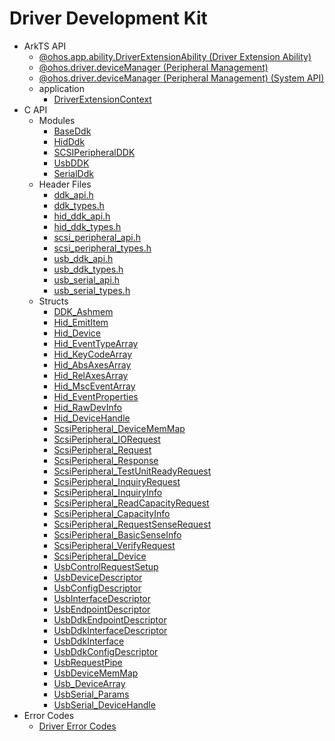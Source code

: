 # Driver Development Kit
<!--Kit: Driver Development Kit-->
<!--Subsystem: Driver-->
<!--Owner: @lixinsheng2-->
<!--Designer: @w00373942-->
<!--Tester: @dong-dongzhen-->
<!--Adviser: @w_Machine_cc-->

- ArkTS API<!--driver-development-arkts-->
  - [@ohos.app.ability.DriverExtensionAbility (Driver Extension Ability)](js-apis-app-ability-driverExtensionAbility.md)
  - [@ohos.driver.deviceManager (Peripheral Management)](js-apis-driver-deviceManager.md)
  <!--Del-->
  - [@ohos.driver.deviceManager (Peripheral Management) (System API)](js-apis-driver-deviceManager-sys.md)
  <!--DelEnd-->
  - application<!--driver-development-arkts-application-->
    - [DriverExtensionContext](js-apis-inner-application-driverExtensionContext.md)
- C API<!--driver-development-c-->
  - Modules<!--driver-development-module-->
    - [BaseDdk](capi-baseddk.md)
    - [HidDdk](capi-hidddk.md)
    - [SCSIPeripheralDDK](capi-scsiperipheralddk.md)
    - [UsbDDK](capi-usbddk.md)
    - [SerialDdk](capi-serialddk.md)
  - Header Files<!--driver-development-headerfile-->
    - [ddk_api.h](capi-ddk-api-h.md)
    - [ddk_types.h](capi-ddk-types-h.md)
    - [hid_ddk_api.h](capi-hid-ddk-api-h.md)
    - [hid_ddk_types.h](capi-hid-ddk-types-h.md)
    - [scsi_peripheral_api.h](capi-scsi-peripheral-api-h.md)
    - [scsi_peripheral_types.h](capi-scsi-peripheral-types-h.md)
    - [usb_ddk_api.h](capi-usb-ddk-api-h.md)
    - [usb_ddk_types.h](capi-usb-ddk-types-h.md)
    - [usb_serial_api.h](capi-usb-serial-api-h.md)
    - [usb_serial_types.h](capi-usb-serial-types-h.md)
  - Structs<!--driver-development-struct-->
    - [DDK_Ashmem](capi-baseddk-ddk-ashmem.md)
    - [Hid_EmitItem](capi-hidddk-hid-emititem.md)
    - [Hid_Device](capi-hidddk-hid-device.md)
    - [Hid_EventTypeArray](capi-hidddk-hid-eventtypearray.md)
    - [Hid_KeyCodeArray](capi-hidddk-hid-keycodearray.md)
    - [Hid_AbsAxesArray](capi-hidddk-hid-absaxesarray.md)
    - [Hid_RelAxesArray](capi-hidddk-hid-relaxesarray.md)
    - [Hid_MscEventArray](capi-hidddk-hid-msceventarray.md)
    - [Hid_EventProperties](capi-hidddk-hid-eventproperties.md)
    - [Hid_RawDevInfo](capi-hidddk-hid-rawdevinfo.md)
    - [Hid_DeviceHandle](capi-hidddk-hid-devicehandle.md)
    - [ScsiPeripheral_DeviceMemMap](capi-scsiperipheralddk-scsiperipheral-devicememmap.md)
    - [ScsiPeripheral_IORequest](capi-scsiperipheralddk-scsiperipheral-iorequest.md)
    - [ScsiPeripheral_Request](capi-scsiperipheralddk-scsiperipheral-request.md)
    - [ScsiPeripheral_Response](capi-scsiperipheralddk-scsiperipheral-response.md)
    - [ScsiPeripheral_TestUnitReadyRequest](capi-scsiperipheralddk-scsiperipheral-testunitreadyrequest.md)
    - [ScsiPeripheral_InquiryRequest](capi-scsiperipheralddk-scsiperipheral-inquiryrequest.md)
    - [ScsiPeripheral_InquiryInfo](capi-scsiperipheralddk-scsiperipheral-inquiryinfo.md)
    - [ScsiPeripheral_ReadCapacityRequest](capi-scsiperipheralddk-scsiperipheral-readcapacityrequest.md)
    - [ScsiPeripheral_CapacityInfo](capi-scsiperipheralddk-scsiperipheral-capacityinfo.md)
    - [ScsiPeripheral_RequestSenseRequest](capi-scsiperipheralddk-scsiperipheral-requestsenserequest.md)
    - [ScsiPeripheral_BasicSenseInfo](capi-scsiperipheralddk-scsiperipheral-basicsenseinfo.md)
    - [ScsiPeripheral_VerifyRequest](capi-scsiperipheralddk-scsiperipheral-verifyrequest.md)
    - [ScsiPeripheral_Device](capi-scsiperipheralddk-scsiperipheral-device.md)
    - [UsbControlRequestSetup](capi-usbddk-usbcontrolrequestsetup.md)
    - [UsbDeviceDescriptor](capi-usbddk-usbdevicedescriptor.md)
    - [UsbConfigDescriptor](capi-usbddk-usbconfigdescriptor.md)
    - [UsbInterfaceDescriptor](capi-usbddk-usbinterfacedescriptor.md)
    - [UsbEndpointDescriptor](capi-usbddk-usbendpointdescriptor.md)
    - [UsbDdkEndpointDescriptor](capi-usbddk-usbddkendpointdescriptor.md)
    - [UsbDdkInterfaceDescriptor](capi-usbddk-usbddkinterfacedescriptor.md)
    - [UsbDdkInterface](capi-usbddk-usbddkinterface.md)
    - [UsbDdkConfigDescriptor](capi-usbddk-usbddkconfigdescriptor.md)
    - [UsbRequestPipe](capi-usbddk-usbrequestpipe.md)
    - [UsbDeviceMemMap](capi-usbddk-usbdevicememmap.md)
    - [Usb_DeviceArray](capi-usbddk-usb-devicearray.md)
    - [UsbSerial_Params](capi-serialddk-usbserial-params.md)
    - [UsbSerial_DeviceHandle](capi-serialddk-usbserial-devicehandle.md)
- Error Codes<!--driver-development-errcode-->
  - [Driver Error Codes](errorcode-deviceManager.md)
